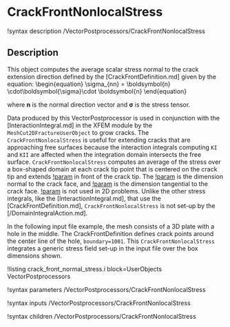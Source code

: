 # CrackFrontNonlocalStress

!syntax description /VectorPostprocessors/CrackFrontNonlocalStress

## Description

This object computes the average scalar stress normal to the crack extension direction defined by the [CrackFrontDefinition.md] given by the equation:
\begin{equation}
\sigma_{nn} = \boldsymbol{n} \cdot\boldsymbol{\sigma}\cdot \boldsymbol{n}
\end{equation}

where $\boldsymbol{n}$ is the normal direction vector and $\boldsymbol{\sigma}$ is the stress tensor.

Data produced by this VectorPostprocessor is used in conjunction with the [InteractionIntegral.md] in the XFEM module by the `MeshCut2DFractureUserObject` to grow cracks. The `CrackFrontNonlocalStress` is useful for extending cracks that are approaching free surfaces because the interaction integrals computing `KI` and `KII` are affected when the integration domain intersects the free surface.  `CrackFrontNonlocalStress` computes an average of the stress over a box-shaped domain at each crack tip point that is centered on the crack tip and extends [!param](/VectorPostprocessors/CrackFrontNonlocalStress/box_length) in front of the crack tip.  The [!param](/VectorPostprocessors/CrackFrontNonlocalStress/box_height) is the dimension normal to the crack face, and [!param](/VectorPostprocessors/CrackFrontNonlocalStress/box_width) is the dimension tangential to the crack face.  [!param](/VectorPostprocessors/CrackFrontNonlocalStress/box_width) is not used in 2D problems.  Unlike the other stress integrals, like the [InteractionIntegral.md], that use the [CrackFrontDefinition.md], `CrackFrontNonlocalStress` is not set-up by the [/DomainIntegralAction.md].

In the following input file example, the mesh consists of a 3D plate with a hole in the middle. The CrackFrontDefinition defines crack points around the center line of the hole, `boundary=1001`. This `CrackFrontNonlocalStress` integrates a generic stress field set-up in the input file over the box dimensions shown.

!listing crack_front_normal_stress.i block=UserObjects VectorPostprocessors

!syntax parameters /VectorPostprocessors/CrackFrontNonlocalStress

!syntax inputs /VectorPostprocessors/CrackFrontNonlocalStress

!syntax children /VectorPostprocessors/CrackFrontNonlocalStress
